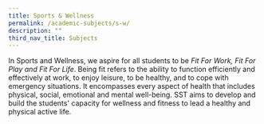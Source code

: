 ```yaml
---
title: Sports & Wellness
permalink: /academic-subjects/s-w/
description: ""
third_nav_title: Subjects
---
```

In Sports and Wellness, we aspire for all students to be _Fit For Work, Fit For Play and Fit For Life_. Being fit refers to the ability to function efficiently and effectively at work, to enjoy leisure, to be healthy, and to cope with emergency situations. It encompasses every aspect of health that includes physical, social, emotional and mental well-being. SST aims to develop and build the students' capacity for wellness and fitness to lead a healthy and physical active life.